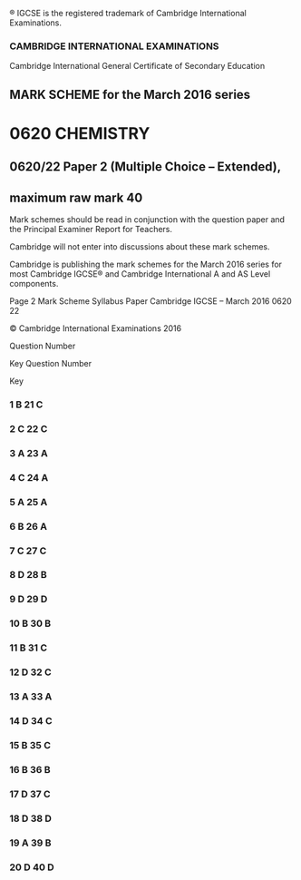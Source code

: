 ® IGCSE is the registered trademark of Cambridge International Examinations. 

### CAMBRIDGE INTERNATIONAL EXAMINATIONS 

Cambridge International General Certificate of Secondary Education 

## MARK SCHEME for the March 2016 series 

# 0620 CHEMISTRY 

## 0620/22 Paper 2 (Multiple Choice – Extended), 

## maximum raw mark 40 

Mark schemes should be read in conjunction with the question paper and the Principal Examiner Report for Teachers. 

Cambridge will not enter into discussions about these mark schemes. 

Cambridge is publishing the mark schemes for the March 2016 series for most Cambridge IGCSE® and Cambridge International A and AS Level components. 


Page 2 Mark Scheme Syllabus Paper Cambridge IGCSE – March 2016 0620 22 

 © Cambridge International Examinations 2016 

 Question Number 

 Key Question Number 

 Key 

### 1 B 21 C 

### 2 C 22 C 

### 3 A 23 A 

### 4 C 24 A 

### 5 A 25 A 

### 6 B 26 A 

### 7 C 27 C 

### 8 D 28 B 

### 9 D 29 D 

### 10 B 30 B 

### 11 B 31 C 

### 12 D 32 C 

### 13 A 33 A 

### 14 D 34 C 

### 15 B 35 C 

### 16 B 36 B 

### 17 D 37 C 

### 18 D 38 D 

### 19 A 39 B 

### 20 D 40 D 


